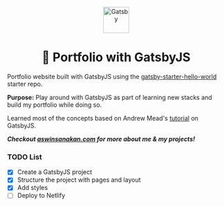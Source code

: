 <p align="center">
  <a href="https://www.gatsbyjs.org">
    <img alt="Gatsby" src="https://www.gatsbyjs.org/monogram.svg" width="60" />
  </a>
</p>
<h1 align="center">
  🚀 Portfolio with GatsbyJS
</h1>

Portfolio website built with GatsbyJS using the [gatsby-starter-hello-world](https://github.com/gatsbyjs/gatsby-starter-hello-world) starter repo.

**Purpose:** Play around with GatsbyJS as part of learning new stacks and build my portfolio while doing so.

Learned most of the concepts based on Andrew Mead's [tutorial](https://www.youtube.com/watch?v=8t0vNu2fCCM) on GatsbyJS.

***Checkout [aswinsanakan.com](https://aswinsanakan.com) for more about me & my projects!***

### TODO List

- [x] Create a GatsbyJS project
- [x] Structure the project with pages and layout
- [x] Add styles
- [ ] Deploy to Netlify
